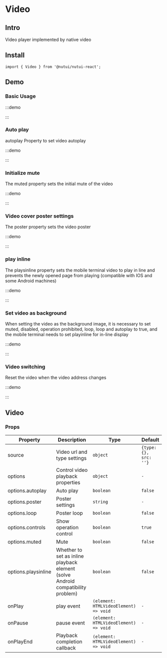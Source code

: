 # Video

## Intro

Video player implemented by native video

## Install

```tsx
import { Video } from '@nutui/nutui-react';
```

## Demo

### Basic Usage

:::demo

<CodeBlock src='h5/demo1.tsx'></CodeBlock>

:::

### Auto play

autoplay Property to set video autoplay

:::demo

<CodeBlock src='h5/demo2.tsx'></CodeBlock>

:::

### Initialize mute

The muted property sets the initial mute of the video

:::demo

<CodeBlock src='h5/demo3.tsx'></CodeBlock>

:::

### Video cover poster settings

The poster property sets the video poster

:::demo

<CodeBlock src='h5/demo4.tsx'></CodeBlock>

:::

### play inline

The playsinline property sets the mobile terminal video to play in line and prevents the newly opened page from playing (compatible with IOS and some Android machines)

:::demo

<CodeBlock src='h5/demo5.tsx'></CodeBlock>

:::

### Set video as background

When setting the video as the background image, it is necessary to set muted, disabled, operation prohibited, loop, loop and autoplay to true, and the mobile terminal needs to set playinline for in-line display

:::demo

<CodeBlock src='h5/demo6.tsx'></CodeBlock>

:::

### Video switching

Reset the video when the video address changes

:::demo

<CodeBlock src='h5/demo7.tsx'></CodeBlock>

:::

## Video

### Props

| Property | Description | Type | Default |
| --- | --- | --- | --- |
| source | Video url and type settings | `object` | `{type: {}, src: ''}` |
| options | Control video playback properties | `object` | `-` |
| options.autoplay | Auto play | `boolean` | `false` |
| options.poster | Poster settings | `string` | `-` |
| options.loop | Poster loop | `boolean` | `false` |
| options.controls | Show operation control | `boolean` | `true` |
| options.muted | Mute | `boolean` | `false` |
| options.playsinline | Whether to set as inline playback element (solve Android compatibility problem) | `boolean` | `false` |
| onPlay | play event | `(element: HTMLVideoElement) => void` | `-` |
| onPause | pause event | `(element: HTMLVideoElement) => void` | `-` |
| onPlayEnd | Playback completion callback | `(element: HTMLVideoElement) => void` | `-` |